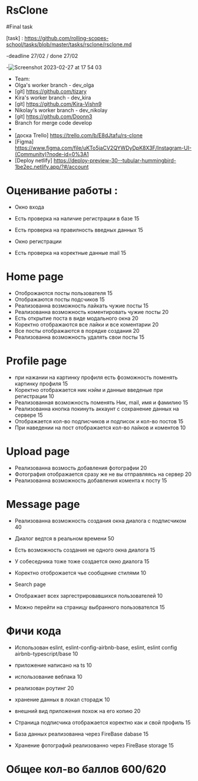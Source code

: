 # RsClone
#Final task

[task] : https://github.com/rolling-scopes-school/tasks/blob/master/tasks/rsclone/rsclone.md

-deadline 27/02 / done 27/02

-![Screenshot 2023-02-27 at 17 54 03](https://user-images.githubusercontent.com/106068996/221706183-cf71a7cc-6434-4801-9528-a8d7c3163c01.png)

- Team:
- Olga's worker branch - dev_olga
- [git] https://github.com/tizary
- Kira's worker branch - dev_kira
- [git] https://github.com/Kira-Vishn9
- Nikolay's worker branch - dev_nikolay
- [git] https://github.com/Doonn3
- Branch for merge code develop
- 
- [доска Trello] https://trello.com/b/E8dJtafu/rs-clone
- [Figma] https://www.figma.com/file/uKTo5jaCV2QYWDyDpK8X3F/Instagram-UI-(Community)?node-id=0%3A1
- [Deploy netlify] https://deploy-preview-30--tubular-hummingbird-1be2ec.netlify.app/?#/account

# Оценивание работы :	
- Окно входа	
- Есть проверка на наличие регистрации в базе	15
- Есть проверка на правилность введных данных	15
	
- Окно регистрации	
- Есть проверка на коректные данные mail	15
	
# Home page	
- Отоброжаются посты пользователя	15
- Отображаются посты подсчиков	15
- Реализованна возможность лайкать чужие посты	15
- Реализованна возможность коментировать чужие посты	20
- Есть открытие поста в виде модального окна	20
- Коректно отображаются все лайки и все коментарии	20
- Все посты отображаются в порядке создания	20
- Реализованна возможность удалять свои посты	15

# Profile page	
- при нажании на картинку профиля есть фозможность поменять картинку профиля	15
- Коректно отображается ник нэйм и данные введеные при регистрации	10
- Реализованная возможность поменять Ник, mail, имя и фамилию	15
- Реализованна кнопка покинуть аккаунт с сохранение данных на сервере	15
- Отображается кол-во подписчиков и подписок и кол-во постов	15
- При наведении на пост отображается кол-во лайков и коментов	10
	
# Upload page	
- Реализованна возмость добавления фотографии	20
- Фотография отображается сразу же не вы отправляясь на сервер	20
- Реализованна возможность добавления комента к посту 	15
	
# Message page	
- Реализованна возможность создания окна диалога с подписчиком	40
- Диалог ведтся в реальном времени	50
- Есть возможность создания не одного окна диалога	15
- У собеседника тоже тоже создается окно диалога	15
- Коректно отоброжается чье сообщение стилями	10
	
	
	
- Search page	
- Отображает всех заргестрировавшихся пользователей	10
- Можно перейти на страницу выбранного пользователся	15

# Фичи кода
- Использован eslint, eslint-config-airbnb-base, eslint, eslint config airbnb-typescript/base	10
- приложение написано на ts	10
- использование вебпака	10
- реализован роутинг	20
- хранение данных в локал сторадж	10
- внешний вид приложения похож на его копию	20
	
- Страница подписчика отображается коректно как и свой профиль	15
- База данных реализованна через FireBase dabase	15
- Хранение фотографий реализованно через FireBase storage	15

# Общее кол-во баллов 600/620
